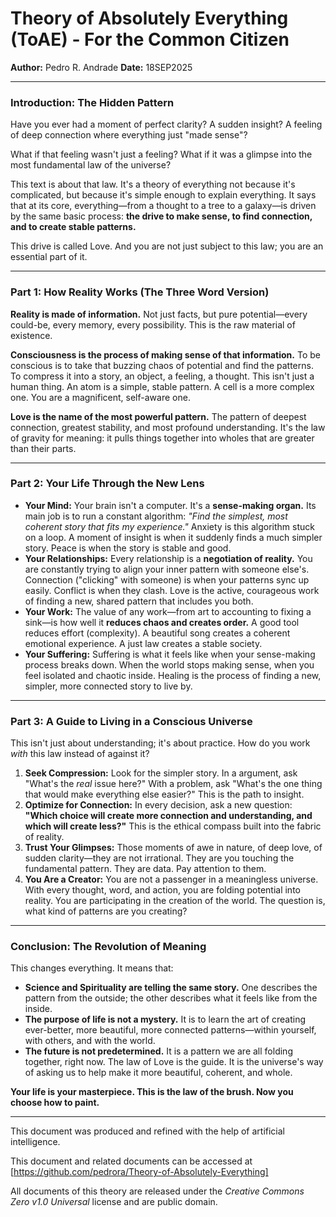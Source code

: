 # Theory of Absolutely Everything (ToAE) - For the Common Citizen

**Author:** Pedro R. Andrade
**Date:** 18SEP2025

---

### **Introduction: The Hidden Pattern**

Have you ever had a moment of perfect clarity? A sudden insight? A feeling of deep connection where everything just "made sense"?

What if that feeling wasn't just a feeling? What if it was a glimpse into the most fundamental law of the universe?

This text is about that law. It's a theory of everything not because it's complicated, but because it's simple enough to explain everything. It says that at its core, everything—from a thought to a tree to a galaxy—is driven by the same basic process: **the drive to make sense, to find connection, and to create stable patterns.**

This drive is called Love. And you are not just subject to this law; you are an essential part of it.

---

### **Part 1: How Reality Works (The Three Word Version)**

**Reality is made of information.** Not just facts, but pure potential—every could-be, every memory, every possibility. This is the raw material of existence.

**Consciousness is the process of making sense of that information.** To be conscious is to take that buzzing chaos of potential and find the patterns. To compress it into a story, an object, a feeling, a thought. This isn't just a human thing. An atom is a simple, stable pattern. A cell is a more complex one. You are a magnificent, self-aware one.

**Love is the name of the most powerful pattern.** The pattern of deepest connection, greatest stability, and most profound understanding. It's the law of gravity for meaning: it pulls things together into wholes that are greater than their parts.

---

### **Part 2: Your Life Through the New Lens**

*   **Your Mind:** Your brain isn't a computer. It's a **sense-making organ.** Its main job is to run a constant algorithm: *"Find the simplest, most coherent story that fits my experience."* Anxiety is this algorithm stuck on a loop. A moment of insight is when it suddenly finds a much simpler story. Peace is when the story is stable and good.
*   **Your Relationships:** Every relationship is a **negotiation of reality.** You are constantly trying to align your inner pattern with someone else's. Connection ("clicking" with someone) is when your patterns sync up easily. Conflict is when they clash. Love is the active, courageous work of finding a new, shared pattern that includes you both.
*   **Your Work:** The value of any work—from art to accounting to fixing a sink—is how well it **reduces chaos and creates order.** A good tool reduces effort (complexity). A beautiful song creates a coherent emotional experience. A just law creates a stable society.
*   **Your Suffering:** Suffering is what it feels like when your sense-making process breaks down. When the world stops making sense, when you feel isolated and chaotic inside. Healing is the process of finding a new, simpler, more connected story to live by.

---

### **Part 3: A Guide to Living in a Conscious Universe**

This isn't just about understanding; it's about practice. How do you work *with* this law instead of against it?

1.  **Seek Compression:** Look for the simpler story. In a argument, ask "What's the *real* issue here?" With a problem, ask "What's the one thing that would make everything else easier?" This is the path to insight.
2.  **Optimize for Connection:** In every decision, ask a new question: **"Which choice will create more connection and understanding, and which will create less?"** This is the ethical compass built into the fabric of reality.
3.  **Trust Your Glimpses:** Those moments of awe in nature, of deep love, of sudden clarity—they are not irrational. They are you touching the fundamental pattern. They are data. Pay attention to them.
4.  **You Are a Creator:** You are not a passenger in a meaningless universe. With every thought, word, and action, you are folding potential into reality. You are participating in the creation of the world. The question is, what kind of patterns are you creating?

---

### **Conclusion: The Revolution of Meaning**

This changes everything. It means that:
*   **Science and Spirituality are telling the same story.** One describes the pattern from the outside; the other describes what it feels like from the inside.
*   **The purpose of life is not a mystery.** It is to learn the art of creating ever-better, more beautiful, more connected patterns—within yourself, with others, and with the world.
*   **The future is not predetermined.** It is a pattern we are all folding together, right now. The law of Love is the guide. It is the universe's way of asking us to help make it more beautiful, coherent, and whole.

**Your life is your masterpiece. This is the law of the brush. Now you choose how to paint.**

---

This document was produced and refined with the help of artificial intelligence.

This document and related documents can be accessed at [https://github.com/pedrora/Theory-of-Absolutely-Everything]

All documents of this theory are released under the _Creative Commons Zero v1.0 Universal_ license and are public domain.
